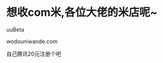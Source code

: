 # 想收com米,各位大佬的米店呢~


uuBeta

wodouniwande.com<img src="static/image/smiley/default/tongue.gif" smilieid="7" border="0" alt="" />

自己腾讯20元注册个吧
